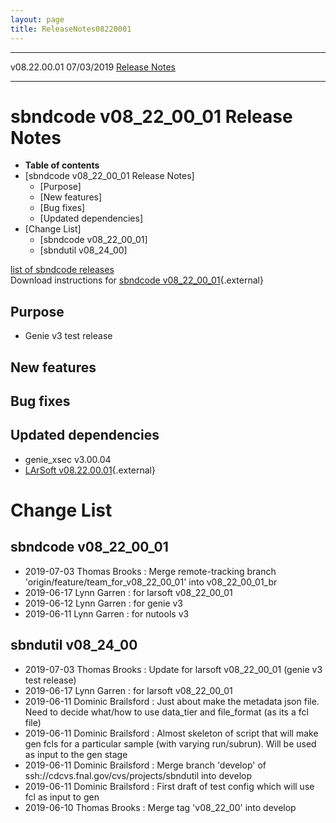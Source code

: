 ```yaml
---
layout: page
title: ReleaseNotes08220001
---
```


  -------------- ------------ -- -- --------------------------------------------------------
  v08.22.00.01   07/03/2019         [Release Notes](ReleaseNotes08220001.html)
  -------------- ------------ -- -- --------------------------------------------------------



sbndcode v08\_22\_00\_01 Release Notes
=============================================================================================

-   **Table of contents**
-   [sbndcode v08\_22\_00\_01 Release
    Notes]
    -   [Purpose]
    -   [New features]
    -   [Bug fixes]
    -   [Updated dependencies]
-   [Change List]
    -   [sbndcode v08\_22\_00\_01]
    -   [sbndutil v08\_24\_00]

[list of sbndcode
releases](List_of_SBND_code_releases.html)\
Download instructions for [sbndcode
v08\_22\_00\_01](http://scisoft.fnal.gov/scisoft/bundles/sbnd/v08_22_00_01/sbndcode-v08_22_00_01.html){.external}



Purpose
----------------------------------

-   Genie v3 test release



New features
--------------------------------------------



Bug fixes
--------------------------------------



Updated dependencies
------------------------------------------------------------

-   genie\_xsec v3.00.04
-   [LArSoft
    v08.22.00.01](https://cdcvs.fnal.gov/redmine/projects/larsoft/wiki/ReleaseNotes08220001){.external}



Change List
==========================================



sbndcode v08\_22\_00\_01
-----------------------------------------------------------------

-   2019-07-03 Thomas Brooks : Merge remote-tracking branch
    \'origin/feature/team\_for\_v08\_22\_00\_01\' into
    v08\_22\_00\_01\_br
-   2019-06-17 Lynn Garren : for larsoft v08\_22\_00\_01
-   2019-06-12 Lynn Garren : for genie v3
-   2019-06-11 Lynn Garren : for nutools v3



sbndutil v08\_24\_00
----------------------------------------------------------

-   2019-07-03 Thomas Brooks : Update for larsoft v08\_22\_00\_01 (genie
    v3 test release)
-   2019-06-17 Lynn Garren : for larsoft v08\_22\_00\_01
-   2019-06-11 Dominic Brailsford : Just about make the metadata json
    file. Need to decide what/how to use data\_tier and file\_format (as
    its a fcl file)
-   2019-06-11 Dominic Brailsford : Almost skeleton of script that will
    make gen fcls for a particular sample (with varying run/subrun).
    Will be used as input to the gen stage
-   2019-06-11 Dominic Brailsford : Merge branch \'develop\' of
    ssh://cdcvs.fnal.gov/cvs/projects/sbndutil into develop
-   2019-06-11 Dominic Brailsford : First draft of test config which
    will use fcl as input to gen
-   2019-06-10 Thomas Brooks : Merge tag \'v08\_22\_00\' into develop
